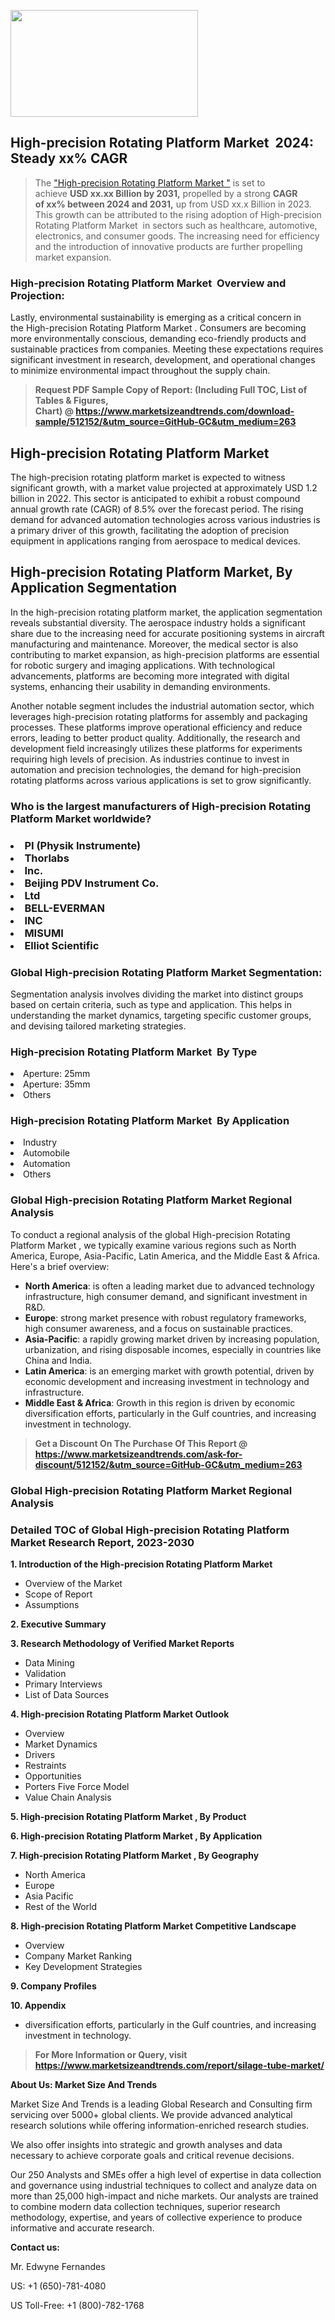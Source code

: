 <p><img class="alignnone size-medium wp-image-20088" src="https://ffe5etoiles.com/wp-content/uploads/2024/12/MST1-300x171.png" alt="" width="300" height="171" /></p><h2 id="ember46" class="ember-view reader-text-block__heading-2">High-precision Rotating Platform Market &nbsp;2024: Steady&nbsp;xx% CAGR</h2><blockquote id="ember47" class="ember-view reader-text-block__blockquote">The&nbsp;<a class="app-aware-link " href="https://www.marketsizeandtrends.com/download-sample/512152/&utm_source=GitHub-GC&utm_medium=263" target="_blank" data-test-app-aware-link="">"High-precision Rotating Platform Market "</a>&nbsp;is set to achieve&nbsp;<strong>USD&nbsp;xx.xx&nbsp;Billion by 2031,</strong>&nbsp;propelled by a strong&nbsp;<strong>CAGR of&nbsp;xx% between 2024 and 2031,</strong>&nbsp;up from USD xx.x Billion in 2023. This growth can be attributed to the rising adoption of&nbsp;High-precision Rotating Platform Market &nbsp;in sectors such as healthcare, automotive, electronics, and consumer goods. The increasing need for efficiency and the introduction of innovative products are further propelling market expansion.</blockquote><h3 id="ember48" class="ember-view reader-text-block__heading-3">High-precision Rotating Platform Market &nbsp;Overview and Projection:</h3><p id="ember49" class="ember-view reader-text-block__paragraph">Lastly, environmental sustainability is emerging as a critical concern in the&nbsp;High-precision Rotating Platform Market . Consumers are becoming more environmentally conscious, demanding eco-friendly products and sustainable practices from companies. Meeting these expectations requires significant investment in research, development, and operational changes to minimize environmental impact throughout the supply chain.</p><blockquote id="ember50" class="ember-view reader-text-block__blockquote"><strong>Request PDF Sample Copy of Report: (Including Full TOC, List of Tables &amp; Figures, Chart)&nbsp;@&nbsp;<strong><a href="https://www.marketsizeandtrends.com/download-sample/512152/&utm_source=GitHub-GC&utm_medium=263" target="_blank">https://www.marketsizeandtrends.com/download-sample/512152/&utm_source=GitHub-GC&utm_medium=263</a></strong></strong></blockquote><h3 class=""> <h2>High-precision Rotating Platform Market</h2><p>The high-precision rotating platform market is expected to witness significant growth, with a market value projected at approximately USD 1.2 billion in 2022. This sector is anticipated to exhibit a robust compound annual growth rate (CAGR) of 8.5% over the forecast period. The rising demand for advanced automation technologies across various industries is a primary driver of this growth, facilitating the adoption of precision equipment in applications ranging from aerospace to medical devices.</p><h2>High-precision Rotating Platform Market, By Application Segmentation</h2><p>In the high-precision rotating platform market, the application segmentation reveals substantial diversity. The aerospace industry holds a significant share due to the increasing need for accurate positioning systems in aircraft manufacturing and maintenance. Moreover, the medical sector is also contributing to market expansion, as high-precision platforms are essential for robotic surgery and imaging applications. With technological advancements, platforms are becoming more integrated with digital systems, enhancing their usability in demanding environments.</p><p>Another notable segment includes the industrial automation sector, which leverages high-precision rotating platforms for assembly and packaging processes. These platforms improve operational efficiency and reduce errors, leading to better product quality. Additionally, the research and development field increasingly utilizes these platforms for experiments requiring high levels of precision. As industries continue to invest in automation and precision technologies, the demand for high-precision rotating platforms across various applications is set to grow significantly.</p></h3><h3 id="" class="">Who is the largest manufacturers of&nbsp;High-precision Rotating Platform Market worldwide?</h3><h3 class=""></Li><Li>PI (Physik Instrumente)</Li><Li> Thorlabs</Li><Li> Inc.</Li><Li> Beijing PDV Instrument Co.</Li><Li> Ltd</Li><Li> BELL-EVERMAN</Li><Li> INC</Li><Li> MISUMI</Li><Li> Elliot Scientific</h3><h3 id="ember53" class="ember-view reader-text-block__heading-3">Global&nbsp;High-precision Rotating Platform Market Segmentation:</h3><p id="ember54" class="ember-view reader-text-block__paragraph">Segmentation analysis involves dividing the market into distinct groups based on certain criteria, such as type and application. This helps in understanding the market dynamics, targeting specific customer groups, and devising tailored marketing strategies.</p><h3 id="" class="">High-precision Rotating Platform Market &nbsp;By Type</h3><p></Li><Li>Aperture: 25mm</Li><Li> Aperture: 35mm</Li><Li> Others</p><h3 id="" class="">High-precision Rotating Platform Market &nbsp;By Application</h3><p class=""></Li><Li>Industry</Li><Li> Automobile</Li><Li> Automation</Li><Li> Others</p><h3 id="ember62" class="ember-view reader-text-block__heading-3">Global High-precision Rotating Platform Market Regional Analysis</h3><p id="ember63" class="ember-view reader-text-block__paragraph">To conduct a regional analysis of the global High-precision Rotating Platform Market , we typically examine various regions such as North America, Europe, Asia-Pacific, Latin America, and the Middle East &amp; Africa. Here's a brief overview:</p><ul><li><strong>North America</strong>: is often a leading market due to advanced technology infrastructure, high consumer demand, and significant investment in R&amp;D.</li><li><strong>Europe</strong>: strong market presence with robust regulatory frameworks, high consumer awareness, and a focus on sustainable practices.</li><li><strong>Asia-Pacific</strong>: a rapidly growing market driven by increasing population, urbanization, and rising disposable incomes, especially in countries like China and India.</li><li><strong>Latin America</strong>: is an emerging market with growth potential, driven by economic development and increasing investment in technology and infrastructure.</li><li><strong>Middle East &amp; Africa</strong>: Growth in this region is driven by economic diversification efforts, particularly in the Gulf countries, and increasing investment in technology.</li></ul><blockquote id="ember61" class="ember-view reader-text-block__blockquote"><strong>Get a Discount On The Purchase Of This Report @ <strong><a href="https://html-cleaner.com/" target="">https://www.marketsizeandtrends.com/ask-for-discount/512152/&utm_source=GitHub-GC&utm_medium=263</a></strong></strong></blockquote><h3 id="ember62" class="ember-view reader-text-block__heading-3">Global High-precision Rotating Platform Market Regional Analysis</h3><h3 id="" class="">Detailed TOC of Global High-precision Rotating Platform Market Research Report, 2023-2030</h3><p id="" class=""><strong>1. Introduction of the High-precision Rotating Platform Market </strong></p><ul><li>Overview of the Market</li><li>Scope of Report</li><li>Assumptions</li></ul><p id="" class=""><strong>2. Executive Summary</strong></p><p id="" class=""><strong>3. Research Methodology of Verified Market Reports</strong></p><ul><li>Data Mining</li><li>Validation</li><li>Primary Interviews</li><li>List of Data Sources</li></ul><p id="" class=""><strong>4. High-precision Rotating Platform Market Outlook</strong></p><ul><li>Overview</li><li>Market Dynamics</li><li>Drivers</li><li>Restraints</li><li>Opportunities</li><li>Porters Five Force Model</li><li>Value Chain Analysis</li></ul><p id="" class=""><strong>5. High-precision Rotating Platform Market , By Product</strong></p><p id="" class=""><strong>6. High-precision Rotating Platform Market , By Application</strong></p><p id="" class=""><strong>7. High-precision Rotating Platform Market , By Geography</strong></p><ul><li>North America</li><li>Europe</li><li>Asia Pacific</li><li>Rest of the World</li></ul><p id="" class=""><strong>8. High-precision Rotating Platform Market Competitive Landscape</strong></p><ul><li>Overview</li><li>Company Market Ranking</li><li>Key Development Strategies</li></ul><p id="" class=""><strong>9. Company Profiles</strong></p><p id="" class=""><strong>10. Appendix</strong></p><ul><li>diversification efforts, particularly in the Gulf countries, and increasing investment in technology.</li></ul><blockquote id="ember65" class="ember-view reader-text-block__blockquote"><strong>For More Information or Query, visit <strong><strong><a href="https://html-cleaner.com/" target="">https://www.marketsizeandtrends.com/report/silage-tube-market/</a></strong></strong></strong></blockquote><p id="" class=""><strong>About Us: Market Size And Trends</strong></p><p id="" class="">Market Size And Trends is a leading Global Research and Consulting firm servicing over 5000+ global clients. We provide advanced analytical research solutions while offering information-enriched research studies.</p><p id="" class="">We also offer insights into strategic and growth analyses and data necessary to achieve corporate goals and critical revenue decisions.</p><p id="" class="">Our 250 Analysts and SMEs offer a high level of expertise in data collection and governance using industrial techniques to collect and analyze data on more than 25,000 high-impact and niche markets. Our analysts are trained to combine modern data collection techniques, superior research methodology, expertise, and years of collective experience to produce informative and accurate research.</p><p id="" class=""><strong>Contact us:</strong></p><p id="" class="">Mr. Edwyne Fernandes</p><p id="" class="">US: +1 (650)-781-4080</p><p id="" class="">US Toll-Free: +1 (800)-782-1768</p>
